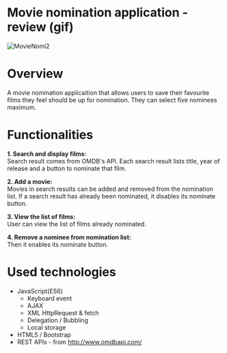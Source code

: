 # Movie nomination application - review (gif)
![MovieNomi2](https://user-images.githubusercontent.com/47774611/107603733-b1ddd280-6bfb-11eb-83aa-3dfe26205297.gif)
<br>
# Overview
A movie nomination applicaition that allows users to save their favourite films they feel should be up for nomination. They can select five nominees maximum.

# Functionalities
**1. Search and display films:**<br>
Search result comes from OMDB's API. Each search result lists title, year of release and a button to nominate that film.

**2. Add a movie:**<br>
Movies in search results can be added and removed from the nomination list. If a search result has already been nominated, it disables its nominate button.

**3. View the list of films:**<br>
User can view the list of films already nominated.

**4. Remove a nominee from nomination list:**<br>
Then it enables its nominate button.

# Used technologies
- JavaScript(ES6)
  - Keyboard event    
  - AJAX
  - XML HttpRequest & fetch
  - Delegation / Bubbling
  - Local storage
- HTML5 / Bootstrap
- REST APIs - from http://www.omdbapi.com/


